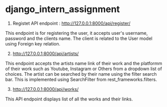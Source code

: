 # django_intern_assignment

1. Registet API endpoint : http://127.0.0.1:8000/api/register/

This endpoint is for registering the user, it accepts user's username, password and the clients name. The client is related to the User model using Foreign key relation.

2. http://127.0.0.1:8000/api/artists/

This endpoint accepts the artists name link of their work and the platformm of their work such as Youtube, Instagram or Others from a dropdown list of choices. The artist can be searched by their name using the filter search bar. This is implemented using SearchFilter from rest_frameworks.filters. 

3. http://127.0.0.1:8000/api/works/

This API endpoint displays list of all the works and their links.
